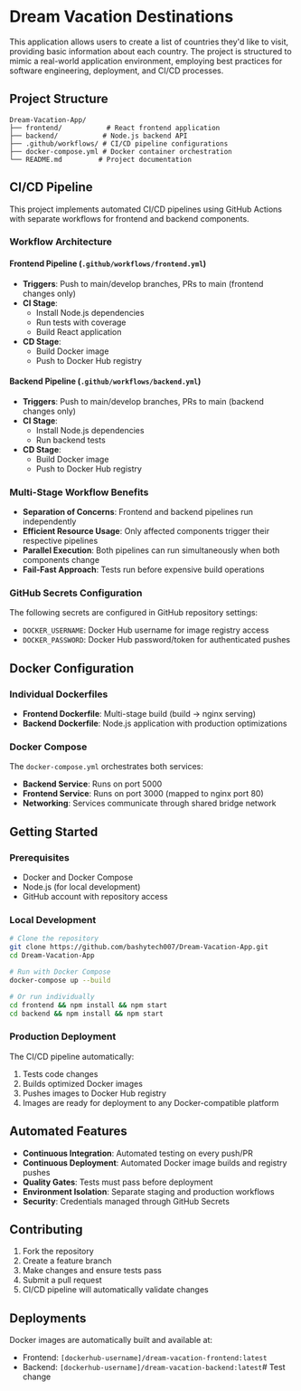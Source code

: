 # Dream Vacation Destinations

This application allows users to create a list of countries they'd like to visit, providing basic information about each country. The project is structured to mimic a real-world application environment, employing best practices for software engineering, deployment, and CI/CD processes.

## Project Structure

```
Dream-Vacation-App/
├── frontend/           # React frontend application
├── backend/           # Node.js backend API
├── .github/workflows/ # CI/CD pipeline configurations
├── docker-compose.yml # Docker container orchestration
└── README.md         # Project documentation
```

## CI/CD Pipeline

This project implements automated CI/CD pipelines using GitHub Actions with separate workflows for frontend and backend components.

### Workflow Architecture

#### Frontend Pipeline (`.github/workflows/frontend.yml`)
- **Triggers**: Push to main/develop branches, PRs to main (frontend changes only)
- **CI Stage**:
  - Install Node.js dependencies
  - Run tests with coverage
  - Build React application
- **CD Stage**:
  - Build Docker image
  - Push to Docker Hub registry

#### Backend Pipeline (`.github/workflows/backend.yml`)
- **Triggers**: Push to main/develop branches, PRs to main (backend changes only)
- **CI Stage**:
  - Install Node.js dependencies
  - Run backend tests
- **CD Stage**:
  - Build Docker image
  - Push to Docker Hub registry

### Multi-Stage Workflow Benefits
- **Separation of Concerns**: Frontend and backend pipelines run independently
- **Efficient Resource Usage**: Only affected components trigger their respective pipelines
- **Parallel Execution**: Both pipelines can run simultaneously when both components change
- **Fail-Fast Approach**: Tests run before expensive build operations

### GitHub Secrets Configuration
The following secrets are configured in GitHub repository settings:
- `DOCKER_USERNAME`: Docker Hub username for image registry access
- `DOCKER_PASSWORD`: Docker Hub password/token for authenticated pushes

## Docker Configuration

### Individual Dockerfiles
- **Frontend Dockerfile**: Multi-stage build (build → nginx serving)
- **Backend Dockerfile**: Node.js application with production optimizations

### Docker Compose
The `docker-compose.yml` orchestrates both services:
- **Backend Service**: Runs on port 5000
- **Frontend Service**: Runs on port 3000 (mapped to nginx port 80)
- **Networking**: Services communicate through shared bridge network

## Getting Started

### Prerequisites
- Docker and Docker Compose
- Node.js (for local development)
- GitHub account with repository access

### Local Development
```bash
# Clone the repository
git clone https://github.com/bashytech007/Dream-Vacation-App.git
cd Dream-Vacation-App

# Run with Docker Compose
docker-compose up --build

# Or run individually
cd frontend && npm install && npm start
cd backend && npm install && npm start
```

### Production Deployment
The CI/CD pipeline automatically:
1. Tests code changes
2. Builds optimized Docker images
3. Pushes images to Docker Hub registry
4. Images are ready for deployment to any Docker-compatible platform

## Automated Features

- **Continuous Integration**: Automated testing on every push/PR
- **Continuous Deployment**: Automated Docker image builds and registry pushes
- **Quality Gates**: Tests must pass before deployment
- **Environment Isolation**: Separate staging and production workflows
- **Security**: Credentials managed through GitHub Secrets

## Contributing

1. Fork the repository
2. Create a feature branch
3. Make changes and ensure tests pass
4. Submit a pull request
5. CI/CD pipeline will automatically validate changes

## Deployments

Docker images are automatically built and available at:
- Frontend: `[dockerhub-username]/dream-vacation-frontend:latest`
- Backend: `[dockerhub-username]/dream-vacation-backend:latest`# Test change
